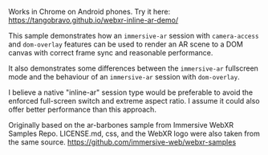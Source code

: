 Works in Chrome on Android phones. Try it here:
https://tangobravo.github.io/webxr-inline-ar-demo/

This sample demonstrates how an `immersive-ar` session with `camera-access`
and `dom-overlay` features can be used to render an AR scene to a DOM canvas
with correct frame sync and reasonable performance.

It also demonstrates some differences between the `immersive-ar` fullscreen
mode and the behaviour of an `immersive-ar` session with `dom-overlay`.

I believe a native "inline-ar" session type would be preferable to avoid the
enforced full-screen switch and extreme aspect ratio. I assume it could also
offer better performance than this approach.

Originally based on the ar-barbones sample from Immersive WebXR Samples Repo.
LICENSE.md, css, and the WebXR logo were also taken from the same source.
https://github.com/immersive-web/webxr-samples
